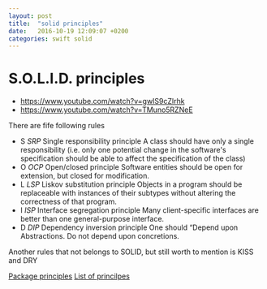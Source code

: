 ```yaml
---
layout: post
title:  "solid principles"
date:   2016-10-19 12:09:07 +0200
categories: swift solid
---
```


# S.O.L.I.D. principles
* https://www.youtube.com/watch?v=gwIS9cZlrhk
* https://www.youtube.com/watch?v=TMuno5RZNeE

There are fife following rules 

* S *SRP* Single responsibility principle
A class should have only a single responsibility (i.e. only one potential change in the software's specification should be able to affect the specification of the class)
* O *OCP* Open/closed principle
Software entities should be open for extension, but closed for modification.
* L *LSP* Liskov substitution principle
Objects in a program should be replaceable with instances of their subtypes without altering the correctness of that program.
* I *ISP* Interface segregation principle
Many client-specific interfaces are better than one general-purpose interface.
* D *DIP* Dependency inversion principle
One should “Depend upon Abstractions. Do not depend upon concretions.


Another rules that not belongs to SOLID, but still worth to mention is KISS and DRY

[Package principles](https://en.wikipedia.org/wiki/Package_principles)
[List of princilpes](https://en.wikipedia.org/wiki/List_of_software_development_philosophies)

